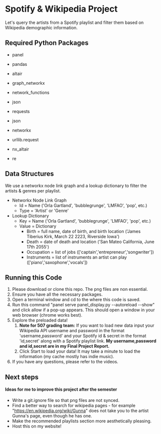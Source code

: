 
# Spotify & Wikipedia Project

Let's query the artists from a Spotify playlist and filter them based on Wikipedia demographic information.


## Required Python Packages

- panel

- pandas

- altair 

- graph_networkx 

- network_functions 

- json

- requests

- json

- networkx 

- urllib.request 

- nx_altair

- re

## Data Structures

We use a networkx node link graph and a lookup dictionary to filter the artists & genres per playlist. 

- Networkx Node Link Graph
    - Id = Name ('Orla Gartland', 'bubblegrunge', 'LMFAO', 'pop', etc.)
    - Type = 'Artist' or 'Genre'
- Lookup Dictionary
    - Key = Name ('Orla Gartland', 'bubblegrunge', 'LMFAO', 'pop', etc.)
    - Value = Dictionary
        - Birth = full name, date of birth, and birth location ('James Tiberius Kirk, March 22 2223, Riverside Iowa')
        - Death = date of death and location ('San Mateo California, June 17th 2055')
        - Occupation = list of jobs (['captain','entrepreneur','songwriter'])
        - Instruments = list of instruments an artist can play (['piano','saxophone','vocals'])



## Running this Code 

1. Please download or clone this repo. The png files are non essential.
2. Ensure you have all the necessary packages.
3. Open a terminal window and cd to the where this code is saved.
4. Run this command "panel serve panel_display.py --autoreload --show" and click allow if a pop-up appears. This should open a window in your web browser (chrome works best).
5. Explore the preloaded data! 
    1. **Note for 507 grading team:** If you want to load new data input your Wikipedia API username and password in the format 'username,password' and your Spotify id & secret in the format 'id,secret' along with a Spotify playlist link. **My username,password and id,secret are in my Final Project Report.**
    2. Click Start to load your data! It may take a minute to load the information (my cache mostly has indie music).
6. If you have any questions, please refer to the videos. 

## Next steps 
#### Ideas for me to improve this project after the semester
- Write a git.ignore file so that png files are not synced.
- Find a better way to search for wikipedia pages - for example "https://en.wikipedia.org/wiki/Gunna" does not take you to the artist Gunna's page, even though he has one.
- Make the recommended playlists section more aesthetically pleasing.
- Host this on my website!